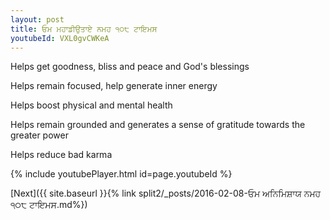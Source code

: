 ```yaml
---
layout: post
title: ਓਮ ਮਹਾਡੀਉਤਾਏ ਨਮਹ ੧੦੮ ਟਾਇਮਸ
youtubeId: VXL0gvCWKeA
---
```

 
 
Helps get goodness, bliss and peace and God's blessings
 
Helps remain focused, help generate inner energy 
 
Helps boost physical and mental health 
 
Helps remain grounded and generates a sense of gratitude towards the greater power 
 
Helps reduce bad karma
 
 
 
 


{% include youtubePlayer.html id=page.youtubeId %}
 
[Next]({{ site.baseurl }}{% link  split2/_posts/2016-02-08-ਓਮ ਅਨਿਮਿਸ਼ਾਯ ਨਮਹ ੧੦੮ ਟਾਇਮਸ.md%})
 
